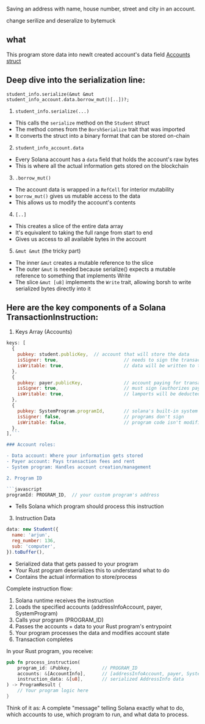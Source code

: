 Saving an address with name, house number, street and city in an account.	

change serilize and deseralize to bytemuck

## what

This program store data into newlt created account's data field 
[Accounts struct](https://docs.rs/solana-program/1.5.0/solana_program/account_info/struct.AccountInfo.html#fields)

## Deep dive into the serialization line:
```student_info.serialize(&mut &mut student_info_account.data.borrow_mut()[..])?;```

1. `student_info.serialize(...)`

- This calls the `serialize` method on the `Student` struct
- The method comes from the `BorshSerialize` trait that was imported
- It converts the struct into a binary format that can be stored on-chain

2. `student_info_account.data`

- Every Solana account has a `data` field that holds the account's raw bytes
- This is where all the actual information gets stored on the blockchain

3. `.borrow_mut()`

- The account data is wrapped in a `RefCell` for interior mutability
- `borrow_mut()` gives us mutable access to the data
- This allows us to modify the account's contents

4. `[..]`

- This creates a slice of the entire data array
- It's equivalent to taking the full range from start to end
- Gives us access to all available bytes in the account

5. `&mut &mut` (the tricky part)

- The inner `&mut` creates a mutable reference to the slice
- The outer `&mut` is needed because serialize() expects a mutable reference to something that implements Write
- The slice `&mut [u8]` implements the `Write` trait, allowing borsh to write serialized bytes directly into it

## Here are the key components of a Solana TransactionInstruction:

1. Keys Array (Accounts)

```javascript
keys: [
  {
    pubkey: student.publicKey,  // account that will store the data
    isSigner: true,                        // needs to sign the transaction
    isWritable: true,                      // data will be written to this account
  },
  { 
    pubkey: payer.publicKey,               // account paying for transaction fees
    isSigner: true,                        // must sign (authorizes payment)
    isWritable: true,                      // lamports will be deducted
  },
  { 
    pubkey: SystemProgram.programId,       // solana's built-in system program
    isSigner: false,                       // programs don't sign
    isWritable: false,                     // program code isn't modified
  },
],```

### Account roles:

- Data account: Where your information gets stored
- Payer account: Pays transaction fees and rent
- System program: Handles account creation/management

2. Program ID

```javascript
programId: PROGRAM_ID,  // your custom program's address
```

- Tells Solana which program should process this instruction

3. Instruction Data

```javascript
data: new Student({
  name: 'arjun',
  reg_number: 136,
  sub: 'computer',
}).toBuffer(),
```

- Serialized data that gets passed to your program
- Your Rust program deserializes this to understand what to do
- Contains the actual information to store/process

Complete instruction flow:

1. Solana runtime receives the instruction
2. Loads the specified accounts (addressInfoAccount, payer, SystemProgram)
3. Calls your program (PROGRAM_ID) 
4. Passes the accounts + data to your Rust program's entrypoint
5. Your program processes the data and modifies account state
6. Transaction completes

In your Rust program, you receive:
```rust
pub fn process_instruction(
    program_id: &Pubkey,           // PROGRAM_ID
    accounts: &[AccountInfo],      // [addressInfoAccount, payer, SystemProgram]
    instruction_data: &[u8],       // serialized AddressInfo data
) -> ProgramResult {
    // Your program logic here
}
```

Think of it as: A complete "message" telling Solana exactly what to do, which accounts to use, which program to run, and what data to process.

